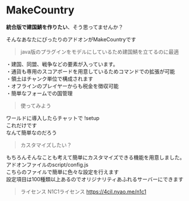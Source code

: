 # MakeCountry

**統合版で建国鯖を作りたい**、そう思ってませんか？  

そんなあなたにぴったりのアドオンがMakeCountryです  

> java版のプラグインをモデルにしているため建国鯖を立てるのに最適
  
・建国、同盟、戦争などの要素が入っています。  
・通貨も専用のスコアボードを用意しているためコマンドでの拡張が可能  
・領土はチャンク単位で構成されます  
・オフラインのプレイヤーからも税金を徴収可能  
・簡単なフォームでの国管理  
  
> 使ってみよう

ワールドに導入したらチャットで !setup  
これだけです  
なんて簡単なのだろう
  
> カスタマイズしたい？

もちろんそんなことも考えて簡単にカスタマイズできる機能を用意しました。  
アドオンファイルのscript/config.js  
こちらのファイルで簡単に色々な設定を行えます  
設定項目は100種類以上あるのでオリジナリティあふれるサーバーにできます

> ライセンス 
N1C1ライセンス 
https://4cil.nyao.me/n1c1

